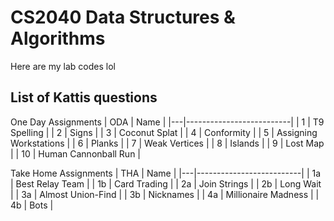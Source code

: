 # CS2040 Data Structures & Algorithms

Here are my lab codes lol

## List of Kattis questions

One Day Assignments
| ODA | Name                     |
|---|--------------------------|
| 1 | T9 Spelling |
| 2 | Signs |
| 3 | Coconut Splat |
| 4 | Conformity |
| 5 | Assigning Workstations |
| 6 | Planks |
| 7 | Weak Vertices |
| 8 | Islands |
| 9 | Lost Map |
| 10 | Human Cannonball Run |

Take Home Assignments
| THA | Name                     |
|---|--------------------------|
| 1a | Best Relay Team |
| 1b | Card Trading |
| 2a | Join Strings |
| 2b | Long Wait |
| 3a | Almost Union-Find |
| 3b | Nicknames |
| 4a | Millionaire Madness |
| 4b | Bots |
